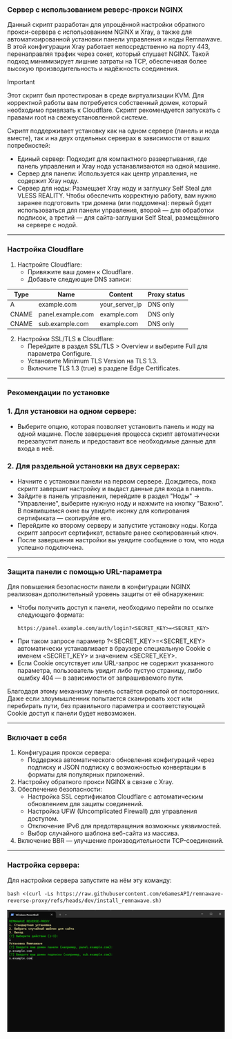 ### Сервер с использованием реверс-прокси NGINX
Данный скрипт разработан для упрощённой настройки обратного прокси-сервера с использованием NGINX и Xray, а также для автоматизированной установки панели управления и ноды Remnawave. В этой конфигурации Xray работает непосредственно на порту 443, перенаправляя трафик через сокет, который слушает NGINX. Такой подход минимизирует лишние затраты на TCP, обеспечивая более высокую производительность и надёжность соединения.
> [!IMPORTANT]
> Этот скрипт был протестирован в среде виртуализации KVM. Для корректной работы вам потребуется собственный домен, который необходимо привязать к Cloudflare. Скрипт рекомендуется запускать с правами root на свежеустановленной системе.

Скрипт поддерживает установку как на одном сервере (панель и нода вместе), так и на двух отдельных серверах в зависимости от ваших потребностей:

- Единый сервер: Подходит для компактного развертывания, где панель управления и Xray нода устанавливаются на одной машине.
- Сервер для панели: Используется как центр управления, не содержит Xray ноду.
- Сервер для ноды: Размещает Xray ноду и заглушку Self Steal для VLESS REALITY.
Чтобы обеспечить корректную работу, вам нужно заранее подготовить три домена (или поддомена): первый будет использоваться для панели управления, второй — для обработки подписок, а третий — для сайта-заглушки Self Steal, размещённого на сервере с нодой.
-----
### Настройка Cloudflare
1. Настройте Cloudflare:
   - Привяжите ваш домен к Cloudflare.
   - Добавьте следующие DNS записи:

| Type  | Name              | Content          | Proxy status  |
| ----- | ----------------- | ---------------- | ------------- |
| A     | example.com       | your_server_ip   | DNS only      |
| CNAME | panel.example.com | example.com      | DNS only      |
| CNAME | sub.example.com   | example.com      | DNS only      |

2. Настройки SSL/TLS в Cloudflare:
   - Перейдите в раздел SSL/TLS > Overview и выберите Full для параметра Configure.
   - Установите Minimum TLS Version на TLS 1.3.
   - Включите TLS 1.3 (true) в разделе Edge Certificates.
-----
### Рекомендации по установке
### 1. Для установки на одном сервере:
   - Выберите опцию, которая позволяет установить панель и ноду на одной машине. После завершения процесса скрипт автоматически перезапустит панель и предоставит все необходимые данные для входа в неё.
### 2. Для раздельной установки на двух серверах:
   - Начните с установки панели на первом сервере. Дождитесь, пока скрипт завершит настройку и выдаст данные для входа в панель.
   - Зайдите в панель управления, перейдите в раздел "Ноды" → "Управление", выберите нужную ноду и нажмите на кнопку "Важно". В появившемся окне вы увидите иконку для копирования сертификата — скопируйте его.
   - Перейдите ко второму серверу и запустите установку ноды. Когда скрипт запросит сертификат, вставьте ранее скопированный ключ.
   - После завершения настройки вы увидите сообщение о том, что нода успешно подключена.
-----
### Защита панели с помощью URL-параметра
Для повышения безопасности панели в конфигурации NGINX реализован дополнительный уровень защиты от её обнаружения:
- Чтобы получить доступ к панели, необходимо перейти по ссылке следующего формата:
  ```
  https://panel.example.com/auth/login?<SECRET_KEY>=<SECRET_KEY>
  ```
- При таком запросе параметр ?<SECRET_KEY>=<SECRET_KEY> автоматически устанавливает в браузере специальную Cookie с именем <SECRET_KEY> и значением <SECRET_KEY>.
- Если Cookie отсутствует или URL-запрос не содержит указанного параметра, пользователь увидит либо пустую страницу, либо ошибку 404 — в зависимости от запрашиваемого пути.

Благодаря этому механизму панель остаётся скрытой от посторонних. Даже если злоумышленник попытается сканировать хост или перебирать пути, без правильного параметра и соответствующей Cookie доступ к панели будет невозможен.

-----
### Включает в себя
1. Конфигурация прокси сервера:
   - Поддержка автоматического обновления конфигураций через подписку и JSON подписку с возможностью конвертации в форматы для популярных приложений.
2. Настройку обратного прокси NGINX в связке с Xray.
3. Обеспечение безопасности:
   - Настройка SSL сертификатов Cloudflare с автоматическим обновлением для защиты соединений.
   - Настройка UFW (Uncomplicated Firewall) для управления доступом.
   - Отключение IPv6 для предотвращения возможных уязвимостей.
   - Выбор случайного шаблона веб-сайта из массива.
4. Включение BBR — улучшение производительности TCP-соединений.
-----
### Настройка сервера:

Для настройки сервера запустите на нём эту команду:

```
bash <(curl -Ls https://raw.githubusercontent.com/eGamesAPI/remnawave-reverse-proxy/refs/heads/dev/install_remnawave.sh)
```
<p align="center"><a href="#"><img src="./media/remnawave-reverse-proxy.png" alt="Image"></a></p>
